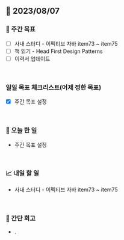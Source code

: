 ## 📅 2023/08/07


### 👏 주간 목표

- [ ] 사내 스터디 - 이펙티브 자바 item73 ~ item75
- [ ] 책 읽기 - Head First Design Patterns
- [ ] 이력서 업데이트

<br/>

### 일일 목표 체크리스트(어제 정한 목표)

- [x] 주간 목표 설정

<br/>

### 💯 오늘 한 일

- 주간 목표 설정

<br/>

### 📈 내일 할 일

- 사내 스터디 - 이펙티브 자바 item73 ~ item75

<br/>

### 🤔 간단 회고

- .
 
